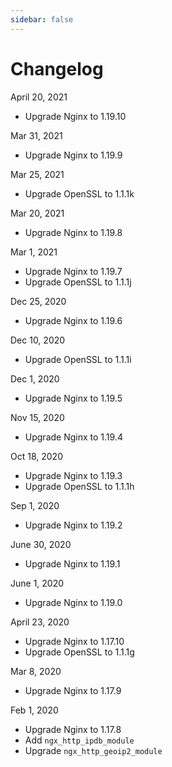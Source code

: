 ```yaml
---
sidebar: false
---
```


# Changelog

April 20, 2021

- Upgrade Nginx to 1.19.10

Mar 31, 2021

- Upgrade Nginx to 1.19.9

Mar 25, 2021

- Upgrade OpenSSL to 1.1.1k

Mar 20, 2021

- Upgrade Nginx to 1.19.8

Mar 1, 2021

- Upgrade Nginx to 1.19.7
- Upgrade OpenSSL to 1.1.1j

Dec 25, 2020

- Upgrade Nginx to 1.19.6

Dec 10, 2020

- Upgrade OpenSSL to 1.1.1i

Dec 1, 2020

- Upgrade Nginx to 1.19.5

Nov 15, 2020

- Upgrade Nginx to 1.19.4

Oct 18, 2020

- Upgrade Nginx to 1.19.3
- Upgrade OpenSSL to 1.1.1h

Sep 1, 2020

- Upgrade Nginx to 1.19.2

June 30, 2020

- Upgrade Nginx to 1.19.1

June 1, 2020

- Upgrade Nginx to 1.19.0

April 23, 2020

- Upgrade Nginx to 1.17.10
- Upgrade OpenSSL to 1.1.1g


Mar 8, 2020

- Upgrade Nginx to 1.17.9

Feb 1, 2020

- Upgrade Nginx to 1.17.8
- Add `ngx_http_ipdb_module`
- Upgrade `ngx_http_geoip2_module`
